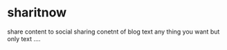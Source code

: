 # sharitnow
share content to social
sharing conetnt of blog text any thing you want but only text ....
